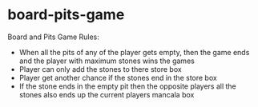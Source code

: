 # board-pits-game
Board and Pits Game
Rules:
- When all the pits of any of the player gets empty, then the game ends and the player with maximum stones wins the games
- Player can only add the stones to there store box
- Player get another chance if the stones end in the store box
- If the stone ends in the empty pit then the opposite players all the stones also ends up the current players mancala box
